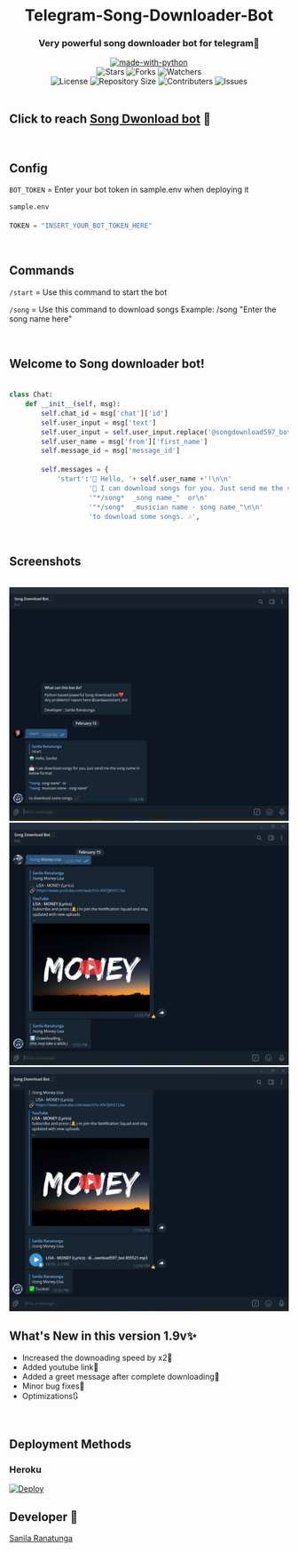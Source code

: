 <h1 align="center"> Telegram-Song-Downloader-Bot</h1>
<h3 align="center">Very powerful song downloader bot for telegram📶</h3>
<p align="center">
<a href="https://python.org"><img src="http://forthebadge.com/images/badges/made-with-python.svg" alt="made-with-python"></a>
<br>
  <img src="https://img.shields.io/github/stars/sanila2007/Telegram-Song-Downloader-Bot?style=for-the-badge" alt="Stars">
  <img src="https://img.shields.io/github/forks/sanila2007/Telegram-Song-Downloader-Bot?style=for-the-badge" alt="Forks">
  <img src="https://img.shields.io/github/watchers/sanila2007/Telegram-Song-Downloader-Bot?style=for-the-badge" alt="Watchers">
<br>
  <img src="https://img.shields.io/github/license/sanila2007/Telegram-Song-Downloader-Bot?style=for-the-badge" alt="License">
  <img src="https://img.shields.io/github/repo-size/sanila2007/Telegram-Song-Downloader-Bot?style=for-the-badge" alt="Repository Size">
  <img src="https://img.shields.io/github/contributors/sanila2007/Telegram-Song-Downloader-Bot?style=for-the-badge" alt="Contributers">
  <img src="https://img.shields.io/github/issues/github/sanila2007/Telegram-Song-Downloader-Bot?style=for-the-badge" alt="Issues">
<br>
<br>
</p>

## Click to reach <a href="https://t.me/songdownload597_bot">Song Dwonload bot</a> 💫

<br>

## Config

`BOT_TOKEN` = Enter your bot token in sample.env when deploying it

```python
sample.env

TOKEN = "INSERT_YOUR_BOT_TOKEN_HERE"
```
<br>

## Commands


`/start` = Use this command to start the bot

`/song` = Use this command to download songs
               Example: /song "Enter the song name here"


<br>

## Welcome to Song downloader bot!

```python

class Chat:
    def __init__(self, msg):
        self.chat_id = msg['chat']['id']
        self.user_input = msg['text']
        self.user_input = self.user_input.replace('@songdownload597_bot', '')
        self.user_name = msg['from']['first_name']
        self.message_id = msg['message_id']

        self.messages = {
            'start':'🤖 Hello, '+ self.user_name +'!\n\n'
                    '📩 I can download songs for you. Just send me the song name in below format:\n\n'
                    '"*/song*  _song name_"  or\n'
                    '"*/song*  _musician name - song name_"\n\n'
                    'to download some songs. 🎶',

```

<br>

## Screenshots
<br>
<img src="Screenshot (20).png">
<br>
<img src="Screenshot (18).png">
<br>
<img src="Screenshot (19).png">

## What's New in this version 1.9v✨
 - Increased the downoading speed by x2🚅
 - Added youtube link🔗
 - Added a greet message after complete downloading📩
 - Minor bug fixes🔎
 - Optimizations🔃

<br>

## Deployment Methods

### Heroku

[![Deploy](https://www.herokucdn.com/deploy/button.svg)](https://heroku.com/deploy?template=https://github.com/sanila2007/Telegram-Song-Downloader-Bot)

## Developer 🤗

[Sanila Ranatunga](https://github.com/sanila2007)
